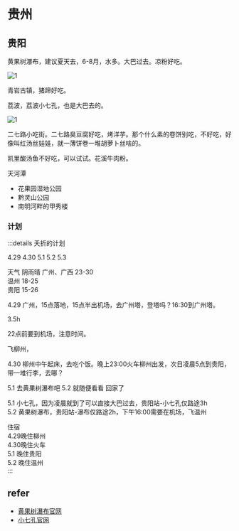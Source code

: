 # 贵州

## 贵阳

黄果树瀑布，建议夏天去，6-8月，水多。大巴过去。凉粉好吃。

![1](/img/trip/hgspb.jpg)

青岩古镇，猪蹄好吃。

荔波，荔波小七孔，也是大巴去的。

![1](/img/trip/xiaoqikong.jpg)

二七路小吃街。二七路臭豆腐好吃，烤洋芋。那个什么素的卷饼别吃，不好吃，好像叫红汤丝娃娃，就一薄饼卷一堆胡萝卜丝啥的。

凯里酸汤鱼不好吃，可以试试。花溪牛肉粉。

天河潭

- 花果园湿地公园
- 黔灵山公园
- 南明河畔的甲秀楼

### 计划

:::details 夭折的计划

4.29 4.30 5.1 5.2 5.3

天气 阴雨晴 广州、广西 23-30  
温州 18-25  
贵阳 15-26  

4.29 广州，15点落地，15点半出机场，去广州塔，登塔吗？16:30到广州塔。

3.5h

22点前要到机场，注意时间。

飞柳州，

4.30 柳州中午起床，去吃个饭。晚上23:00火车柳州出发，次日凌晨5点到贵阳，带一堆行李，去哪？

5.1 去黄果树瀑布吧 5.2 就随便看看 回家了

5.1 小七孔，因为凌晨就到了可以直接大巴过去，贵阳站-小七孔仅路途3h  
5.2 黄果树瀑布，贵阳站-瀑布仅路途2h，下午16:00需要在机场，飞温州

住宿  
4.29晚住柳州  
4.30晚住火车  
5.1 晚住贵阳  
5.2 晚住温州  
:::

## refer

- [黄果树瀑布官网](https://www.hgscn.com)
- [小七孔官网](http://www.liboxiaoqikong.com)

